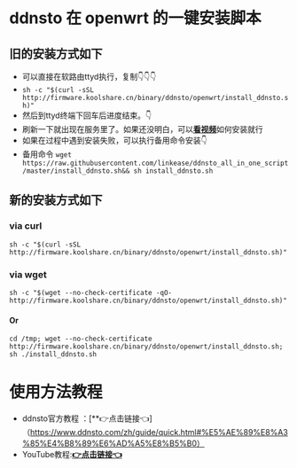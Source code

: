 # ddnsto 在 openwrt 的一键安装脚本

## 旧的安装方式如下

- 可以直接在软路由ttyd执行，复制👇👇👇
- ```sh -c "$(curl -sSL http://firmware.koolshare.cn/binary/ddnsto/openwrt/install_ddnsto.sh)"``` 
- 然后到ttyd终端下回车后进度结束。👇
- 刷新一下就出现在服务里了。如果还没明白，可以[**看视频**](https://www.bilibili.com/video/BV1mo4y197jK)如何安装就行
- 如果在过程中遇到安装失败，可以执行备用命令安装👇
- 备用命令 ```wget https://raw.githubusercontent.com/linkease/ddnsto_all_in_one_script/master/install_ddnsto.sh&& sh install_ddnsto.sh```

## 新的安装方式如下

### via curl
```
sh -c "$(curl -sSL http://firmware.koolshare.cn/binary/ddnsto/openwrt/install_ddnsto.sh)"
```
### via wget
```
sh -c "$(wget --no-check-certificate -qO- http://firmware.koolshare.cn/binary/ddnsto/openwrt/install_ddnsto.sh)"
```
#### Or
```
cd /tmp; wget --no-check-certificate http://firmware.koolshare.cn/binary/ddnsto/openwrt/install_ddnsto.sh; sh ./install_ddnsto.sh
```
# 使用方法教程
- ddnsto官方教程 ：[**👉点击链接👈]（https://www.ddnsto.com/zh/guide/quick.html#%E5%AE%89%E8%A3%85%E4%B8%89%E6%AD%A5%E8%B5%B0）
- YouTube教程:[**👉点击链接👈**](https://www.youtube.com/watch?v=nwf__oD9Z_8)
